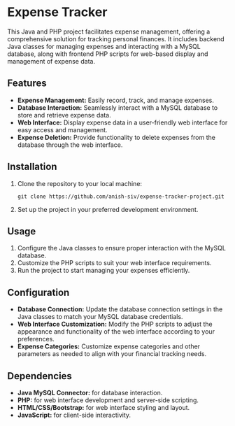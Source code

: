# Expense Tracker

This Java and PHP project facilitates expense management, offering a comprehensive solution for tracking personal finances. It includes backend Java classes for managing expenses and interacting with a MySQL database, along with frontend PHP scripts for web-based display and management of expense data.

## Features

- **Expense Management:** Easily record, track, and manage expenses.
- **Database Interaction:** Seamlessly interact with a MySQL database to store and retrieve expense data.
- **Web Interface:** Display expense data in a user-friendly web interface for easy access and management.
- **Expense Deletion:** Provide functionality to delete expenses from the database through the web interface.

## Installation

1. Clone the repository to your local machine:

    `git clone https://github.com/anish-siv/expense-tracker-project.git`
   
3. Set up the project in your preferred development environment.

## Usage

1. Configure the Java classes to ensure proper interaction with the MySQL database.
2. Customize the PHP scripts to suit your web interface requirements.
3. Run the project to start managing your expenses efficiently.

## Configuration

- **Database Connection:** Update the database connection settings in the Java classes to match your MySQL database credentials.
- **Web Interface Customization:** Modify the PHP scripts to adjust the appearance and functionality of the web interface according to your preferences.
- **Expense Categories:** Customize expense categories and other parameters as needed to align with your financial tracking needs.

## Dependencies

- **Java MySQL Connector:** for database interaction.
- **PHP:** for web interface development and server-side scripting.
- **HTML/CSS/Bootstrap:** for web interface styling and layout.
- **JavaScript:** for client-side interactivity.


